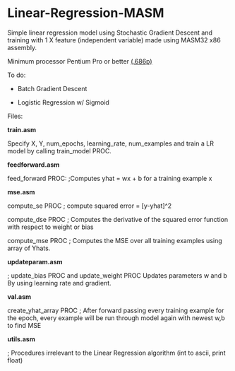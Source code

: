 # Linear-Regression-MASM

Simple linear regression model using Stochastic Gradient Descent and training with 1 X feature (independent variable) made using MASM32 x86 assembly.

Minimum processor Pentium Pro or better [(.686p)](https://learn.microsoft.com/en-us/cpp/assembler/masm/dot-686p?view=msvc-170)

To do:

- Batch Gradient Descent

- Logistic Regression w/ Sigmoid

Files:

**train.asm**

Specify X, Y, num_epochs, learning_rate, num_examples and train a LR model by calling train_model PROC.

**feedforward.asm**

feed_forward PROC: ;Computes yhat = wx + b for a training example x

**mse.asm**

compute_se PROC      ; compute squared error  =  [y-yhat]^2 

compute_dse PROC ; Computes the derivative of the squared error function with respect to weight or bias

compute_mse PROC ; Computes the MSE over all training examples using array of Yhats.

**updateparam.asm**

; update_bias PROC and update_weight PROC Updates parameters w and b By using learning rate and gradient.

**val.asm**

create_yhat_array PROC  ; After forward passing every training example for the epoch, every example will be run through model again with newest w,b to find MSE

**utils.asm**

; Procedures irrelevant to the Linear Regression algorithm (int to ascii, print float)
